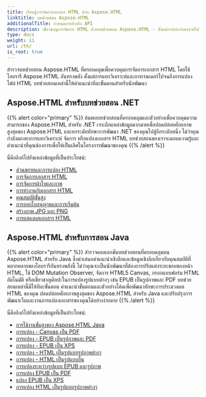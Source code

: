 ```yaml
---
title: เรียนรู้การจัดการเอกสาร HTML ด้วย Aspose.HTML
linktitle: บทช่วยสอน Aspose.HTML
additionalTitle: กำหนดการอ้างอิง API
description: เชี่ยวชาญการจัดการ HTML ด้วยบทช่วยสอน Aspose.HTML - ตั้งแต่การแยกวิเคราะห์ไปจนถึงการแปลง คำแนะนำทีละขั้นตอนสำหรับนักพัฒนา
type: docs
weight: 11
url: /th/
is_root: true
---
```


สำรวจบทช่วยสอน Aspose.HTML ที่ครอบคลุมเพื่อควบคุมการจัดการเอกสาร HTML โดยใช้ไลบรารี Aspose.HTML อันทรงพลัง ตั้งแต่การแยกวิเคราะห์และการเรนเดอร์ไปจนถึงการแปลงไฟล์ HTML บทช่วยสอนเหล่านี้ให้คำแนะนำทีละขั้นตอนสำหรับนักพัฒนา

## Aspose.HTML สำหรับบทช่วยสอน .NET
{{% alert color="primary" %}}
ค้นพบบทช่วยสอนที่ครอบคลุมและตัวอย่างเพื่อควบคุมความสามารถของ Aspose.HTML สำหรับ .NET เจาะลึกแหล่งข้อมูลมากมายเพื่อปลดปล่อยศักยภาพสูงสุดของ Aspose.HTML และยกระดับทักษะการพัฒนา .NET ของคุณไปสู่อีกระดับหนึ่ง ไม่ว่าคุณกำลังมองหาการแยกวิเคราะห์ จัดการ หรือแปลงเอกสาร HTML บทช่วยสอนของเราจะมอบความรู้และคำแนะนำที่คุณต้องการเพื่อให้เป็นเลิศในโครงการพัฒนาของคุณ 
{{% /alert %}}

นี่คือลิงก์ไปยังแหล่งข้อมูลที่เป็นประโยชน์:
 
- [ส่วนขยายและการแปลง HTML](./net/html-extensions-and-conversions/)
- [การจัดการเอกสาร HTML](./net/html-document-manipulation/)
- [การจัดการผ้าใบและภาพ](./net/canvas-and-image-manipulation/)
- [การทำงานกับเอกสาร HTML](./net/working-with-html-documents/)
- [คุณสมบัติขั้นสูง](./net/advanced-features/)
- [การออกใบอนุญาตและการเริ่มต้น](./net/licensing-and-initialization/)
- [สร้างภาพ JPG และ PNG](./net/generate-jpg-and-png-images/)
- [การแสดงผลเอกสาร HTML](./net/rendering-html-documents/)

## Aspose.HTML สำหรับการสอน Java
{{% alert color="primary" %}}
สำรวจคอลเลกชันบทช่วยสอนที่ครอบคลุมบน Aspose.HTML สำหรับ Java ซึ่งนำเสนอคำแนะนำเชิงลึกและข้อมูลเชิงลึกเกี่ยวกับคุณสมบัติที่หลากหลายของไลบรารีอันทรงพลังนี้ ไม่ว่าคุณจะเป็นนักพัฒนาที่ต้องการปรับแต่งระยะขอบของหน้า HTML, ใช้ DOM Mutation Observer, จัดการ HTML5 Canvas, กรอกแบบฟอร์ม HTML อัตโนมัติ หรือเชี่ยวชาญศิลปะในการแปลงรูปแบบต่างๆ เช่น EPUB เป็นรูปภาพและ PDF บทช่วยสอนเหล่านี้มีให้ทีละขั้นตอน คำแนะนำขั้นตอนและตัวอย่างโค้ดเพื่อพัฒนาทักษะการประมวลผล HTML ของคุณ ปลดปล่อยศักยภาพสูงสุดของ Aspose.HTML สำหรับ Java และปรับปรุงการพัฒนาเว็บและงานการแปลงเอกสารของคุณได้อย่างง่ายดาย 
{{% /alert %}}

นี่คือลิงก์ไปยังแหล่งข้อมูลที่เป็นประโยชน์:
 
- [การใช้งานขั้นสูงของ Aspose.HTML Java](./java/advanced-usage/)
- [การแปลง - Canvas เป็น PDF](./java/conversion-canvas-to-pdf/)
- [การแปลง - EPUB เป็นรูปภาพและ PDF](./java/conversion-epub-to-image-and-pdf/)
- [การแปลง - EPUB เป็น XPS](./java/conversion-epub-to-xps/)
- [การแปลง - HTML เป็นรูปแบบรูปภาพต่างๆ](./java/conversion-html-to-various-image-formats/)
- [การแปลง - HTML เป็นรูปแบบอื่น](./java/conversion-html-to-other-formats/)
- [การแปลงระหว่างรูปแบบ EPUB และรูปภาพ](./java/converting-between-epub-and-image-formats/)
- [การแปลง EPUB เป็น PDF](./java/converting-epub-to-pdf/)
- [แปลง EPUB เป็น XPS](./java/converting-epub-to-xps/)
- [การแปลง HTML เป็นรูปแบบรูปภาพต่างๆ](./java/converting-html-to-various-image-formats/)